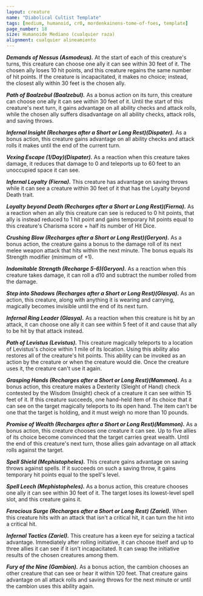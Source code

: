 ```yaml
---
layout: creature
name: "Diabolical Cultist Template"
tags: [medium, humanoid, cr0, mordenkainens-tome-of-foes, template]
page_number: 18
size: Humanoide Mediano (cualquier raza)
alignment: cualquier alineamiento
---
```



***Demands of Nessus (Asmodeus).*** At the start of each of this creature's turns, this creature can choose one ally it can see within 30 feet of it. The chosen ally loses 10 hit points, and this creature regains the same number of hit points. If the creature is incapacitated, it makes no choice; instead, the closest ally within 30 feet is the chosen ally.

***Path of Baalzebul (Baalzebul).*** As a bonus action on its turn, this creature can choose one ally it can see within 30 feet of it. Until the start of this creature's next turn, it gains advantage on all ability checks and attack rolls, while the chosen ally suffers disadvantage on all ability checks, attack rolls, and saving throws.

***Infernal Insight (Recharges after a Short or Long Rest)(Dispater).*** As a bonus action, this creature gains advantage on all ability checks and attack rolls it makes until the end of the current turn.

***Vexing Escape (1/Day)(Dispater).*** As a reaction when this creature takes damage, it reduces that damage to 0 and teleports up to 60 feet to an unoccupied space it can see.

***Infernal Loyalty (Fierna).*** This creature has advantage on saving throws while it can see a creature within 30 feet of it that has the Loyalty beyond Death trait.

***Loyalty beyond Death (Recharges after a Short or Long Rest)(Fierna).*** As a reaction when an ally this creature can see is reduced to 0 hit points, that ally is instead reduced to 1 hit point and gains temporary hit points equal to this creature's Charisma score + half its number of Hit Dice.

***Crushing Blow (Recharges after a Short or Long Rest)(Geryon).*** As a bonus action, the creature gains a bonus to the damage roll of its next melee weapon attack that hits within the next minute. The bonus equals its Strength modifier (minimum of +1).

***Indomitable Strength (Recharge 5-6)(Geryon).*** As a reaction when this creature takes damage, it can roll a d10 and subtract the number rolled from the damage.

***Step into Shadows (Recharges after a Short or Long Rest)(Glasya).*** As an action, this creature, along with anything it is wearing and carrying, magically becomes invisible until the end of its next turn.

***Infernal Ring Leader (Glasya).*** As a reaction when this creature is hit by an attack, it can choose one ally it can see within 5 feet of it and cause that ally to be hit by that attack instead.

***Path of Levistus (Levistus).*** This creature magically teleports to a location of Levistus's choice within 1 mile of its location. Using this ability also restores all of the creature's hit points. This ability can be invoked as an action by the creature or when the creature would die. Once the creature uses it, the creature can't use it again.

***Grasping Hands (Recharges after a Short or Long Rest)(Mammon).*** As a bonus action, this creature makes a Dexterity (Sleight of Hand) check contested by the Wisdom (Insight) check of a creature it can see within 15 feet of it. If this creature succeeds, one hand-held item of its choice that it can see on the target magically teleports to its open hand. The item can't be one that the target is holding, and it must weigh no more than 10 pounds.

***Promise of Wealth (Recharges after a Short or Long Rest)(Mammon).*** As a bonus action, this creature chooses one creature it can see. Up to five allies of its choice become convinced that the target carries great wealth. Until the end of this creature's next turn, those allies gain advantage on all attack rolls against the target.

***Spell Shield (Mephistopheles).*** This creature gains advantage on saving throws against spells. If it succeeds on such a saving throw, it gains temporary hit points equal to the spell's level.

***Spell Leech (Mephistopheles).*** As a bonus action, this creature chooses one ally it can see within 30 feet of it. The target loses its lowest-level spell slot, and this creature gains it.

***Ferocious Surge (Recharges after a Short or Long Rest) (Zariel).*** When this creature hits with an attack that isn't a critical hit, it can turn the hit into a critical hit.

***Infernal Tactics (Zariel).*** This creature has a keen eye for seizing a tactical advantage. Immediately after rolling initiative, it can choose itself and up to three allies it can see if it isn't incapacitated. It can swap the initiative results of the chosen creatures among them.

***Fury of the Nine (Gambion).*** As a bonus action, the cambion chooses an other creature that can see or hear it within 120 feet. That creature gains advantage on all attack rolls and saving throws for the next minute or until the cambion uses this ability again.